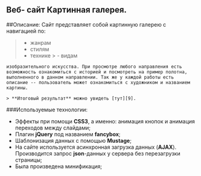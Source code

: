 Веб-	сайт Картинная галерея.
-----------------------------------

##Описание:
Сайт представляет собой картинную галерею с навигацией по:
 > - жанрам 
  > - стилям
   > - технике 
    > - видам

	изобразительного искусства. При просмотре любого направления есть возможность ознакомиться с историей и посмотреть на пример полотна, выполненного в данном направлении. Так же у каждой работы есть описание -- пользователь может ознакомиться с художником и названием картины.

	> **Итоговый результат** можно увидеть [тут][9].

###Используемые технологии:
- Эффекты при помощи **CSS3**, а именно: анимация кнопок и анимация переходов между слайдами;
- Плагин **jQuery** под названием **fancybox**;
- Шаблонизация данных с помощью **Mustage**;
- На сайте используется асинхронная загрузка данных (**AJAX**). Производится запрос **json**-данных у сервера без перезагрузки страницы;
- Была произведена минификация;
